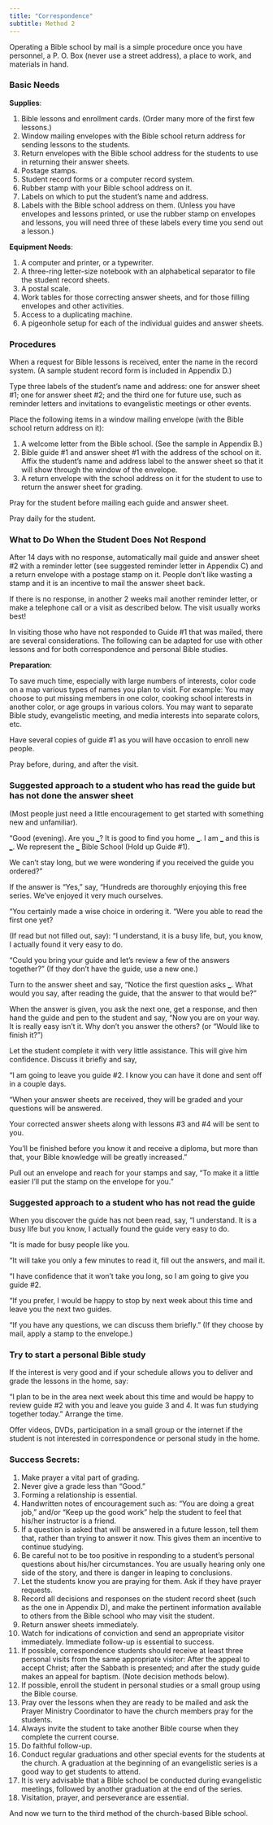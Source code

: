 ```yaml
---
title: "Correspondence"
subtitle: Method 2
---
```


Operating a Bible school by mail is a simple procedure once you have personnel, a P. O. Box (never use a street address), a place to work, and materials in hand.

### Basic Needs

**Supplies**:

1. Bible lessons and enrollment cards. (Order many more of the first few lessons.)
2. Window mailing envelopes with the Bible school return address for sending lessons to the students.
3. Return envelopes with the Bible school address for the students to use in returning their answer sheets.
4. Postage stamps.
5. Student record forms or a computer record system.
6. Rubber stamp with your Bible school address on it.
7. Labels on which to put the student’s name and address.
8. Labels with the Bible school address on them. (Unless you have envelopes and lessons printed, or use the rubber stamp on envelopes and lessons, you will need three of these labels every time you send out a lesson.)

**Equipment Needs**:

1. A computer and printer, or a typewriter.
2. A three-ring letter-size notebook with an alphabetical separator to file the student record sheets.
3. A postal scale.
4. Work tables for those correcting answer sheets, and for those filling envelopes and other activities.
5. Access to a duplicating machine.
6. A pigeonhole setup for each of the individual guides and answer sheets.

### Procedures

When a request for Bible lessons is received, enter the name in the record system. (A sample student record form is included in Appendix D.)

Type three labels of the student’s name and address: one for answer sheet #1; one for answer sheet #2; and the third one for future use, such as reminder letters and invitations to evangelistic meetings or other events.

Place the following items in a window mailing envelope (with the Bible school return address on it):

1. A welcome letter from the Bible school. (See the sample in Appendix B.)
2. Bible guide #1 and answer sheet #1 with the address of the school on it. Affix the student’s name and address label to the answer sheet so that it will show through the window of the envelope.
3. A return envelope with the school address on it for the student to use to return the answer sheet for grading.

Pray for the student before mailing each guide and answer sheet.

Pray daily for the student.

### What to Do When the Student Does Not Respond

After 14 days with no response, automatically mail guide and answer sheet #2 with a reminder letter (see suggested reminder letter in Appendix C) and a return envelope with a postage stamp on it. People don’t like wasting a stamp and it is an incentive to mail the answer sheet back.

If there is no response, in another 2 weeks mail another reminder letter, or make a telephone call or a visit as described below. The visit usually works best!

In visiting those who have not responded to Guide #1 that was mailed, there are several considerations. The following can be adapted for use with other lessons and for both correspondence and personal Bible studies.

**Preparation**:

To save much time, especially with large numbers of interests, color code on a map various types of names you plan to visit. For example: You may choose to put missing members in one color, cooking school interests in another color, or age groups in various colors. You may want to separate Bible study, evangelistic meeting, and media interests into separate colors, etc.

Have several copies of guide #1 as you will have occasion to enroll new people.

Pray before, during, and after the visit.

### Suggested approach to a student who has read the guide but has not done the answer sheet

(Most people just need a little encouragement to get started with something new and unfamiliar).

“Good (evening). Are you [_]()? It is good to find you home [_](). I am [_]() and this is [_](). We represent the [_]() Bible School (Hold up Guide #1).

We can’t stay long, but we were wondering if you received the guide you ordered?”

If the answer is “Yes,” say, “Hundreds are thoroughly enjoying this free series. We’ve enjoyed it very much ourselves.

“You certainly made a wise choice in ordering it. “Were you able to read the first one yet?

(If read but not filled out, say): “I understand, it is a busy life, but, you know, I actually found it very easy to do.

“Could you bring your guide and let’s review a few of the answers together?” (If they don’t have the guide, use a new one.)

Turn to the answer sheet and say, “Notice the first question asks [_](). What would you say, after reading the guide, that the answer to that would be?”

When the answer is given, you ask the next one, get a response, and then hand the guide and pen to the student and say, “Now you are on your way. It is really easy isn’t it. Why don’t you answer the others? (or “Would like to finish it?”)

Let the student complete it with very little assistance. This will give him confidence. Discuss it briefly and say,

“I am going to leave you guide #2. I know you can have it done and sent off in a couple days.

“When your answer sheets are received, they will be graded and your questions will be answered.

Your corrected answer sheets along with lessons #3 and #4 will be sent to you.

You’ll be finished before you know it and receive a diploma, but more than that, your Bible knowledge will be greatly increased.”

Pull out an envelope and reach for your stamps and say, “To make it a little easier I’ll put the stamp on the envelope for you.”

### Suggested approach to a student who has not read the guide

When you discover the guide has not been read, say, “I understand. It is a busy life but you know, I actually found the guide very easy to do.

“It is made for busy people like you.

“It will take you only a few minutes to read it, fill out the answers, and mail it.

“I have confidence that it won’t take you long, so I am going to give you guide #2.

“If you prefer, I would be happy to stop by next week about this time and leave you the next two guides.

“If you have any questions, we can discuss them briefly.” (If they choose by mail, apply a stamp to the envelope.)

### Try to start a personal Bible study

If the interest is very good and if your schedule allows you to deliver and grade the lessons in the home, say:

“I plan to be in the area next week about this time and would be happy to review guide #2 with you and leave you guide 3 and 4. It was fun studying together today.” Arrange the time.

Offer videos, DVDs, participation in a small group or the internet if the student is not interested in correspondence or personal study in the home.

### Success Secrets:

1. Make prayer a vital part of grading.
2. Never give a grade less than “Good.”
3. Forming a relationship is essential.
4. Handwritten notes of encouragement such as: “You are doing a great job,” and/or “Keep up the good work” help the student to feel that his/her instructor is a friend.
5. If a question is asked that will be answered in a future lesson, tell them that, rather than trying to answer it now. This gives them an incentive to continue studying.
6. Be careful not to be too positive in responding to a student’s personal questions about his/her circumstances. You are usually hearing only one side of the story, and there is danger in leaping to conclusions.
7. Let the students know you are praying for them. Ask if they have prayer requests.
8. Record all decisions and responses on the student record sheet (such as the one in Appendix D), and make the pertinent information available to others from the Bible school who may visit the student.
9. Return answer sheets immediately.
10. Watch for indications of conviction and send an appropriate visitor immediately. Immediate follow-up is essential to success.
11. If possible, correspondence students should receive at least three personal visits from the same appropriate visitor: After the appeal to accept Christ; after the Sabbath is presented; and after the study guide makes an appeal for baptism. (Note decision methods below).
12. If possible, enroll the student in personal studies or a small group using the Bible course.
13. Pray over the lessons when they are ready to be mailed and ask the Prayer Ministry Coordinator to have the church members pray for the students.
14. Always invite the student to take another Bible course when they complete the current course.
15. Do faithful follow-up.
16. Conduct regular graduations and other special events for the students at the church. A graduation at the beginning of an evangelistic series is a good way to get students to attend.
17. It is very advisable that a Bible school be conducted during evangelistic meetings, followed by another graduation at the end of the series.
18. Visitation, prayer, and perseverance are essential.

And now we turn to the third method of the church-based Bible school.